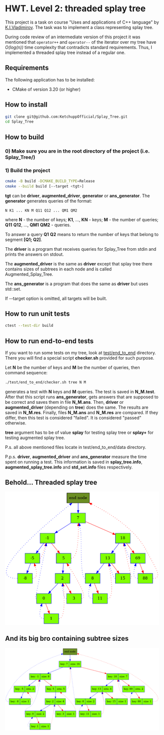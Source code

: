 # HWT. Level 2: threaded splay tree

This project is a task on course "Uses and applications of C++ language" by
[K.I.Vladimirov](https://github.com/tilir). The task was to implement a class representing splay
tree.

During code review of an intermediate version of this project it was mentioned that `operator++`
and `operator--` of the iterator over my tree have *O(log(n))* time complexity that contradicts
standard requirements. Thus, I implemented a threaded splay tree instead of a regular one.

## Requirements

The following application has to be installed:

- CMake of version 3.20 (or higher)

## How to install

```bash
git clone git@github.com:KetchuppOfficial/Splay_Tree.git
cd Splay_Tree
```

## How to build

### 0) Make sure you are in the root directory of the project (i.e. Splay_Tree/)

### 1) Build the project

```bash
cmake -B build -DCMAKE_BUILD_TYPE=Release
cmake --build build [--target <tgt>]
```

**tgt** can be **driver**, **augmented_driver**, **generator** or **ans_generator**.
The **generator** generates queries of the format:

```
N K1 ... KN M Q11 Q12 ... QM1 QM2
```

where **N** - the number of keys; **K1**, ..., **KN** - keys; **M** - the number of queries;
**Q11** **Q12**, ..., **QM1** **QM2** - queries.

To answer a query **Q1** **Q2** means to return the number of keys that belong to segment
**[Q1; Q2]**.

The **driver** is a program that receives queries for Splay_Tree from stdin and prints the answers
on stdout.

The **augmented_driver** is the same as **driver** except that splay tree there contains sizes of
subtrees in each node and is called Augmented_Splay_Tree.

The **ans_generator** is a program that does the same as **driver** but uses std::set.

If --target option is omitted, all targets will be built.

## How to run unit tests

```bash
ctest --test-dir build
```

## How to run end-to-end tests

If you want to run some tests on my tree, look at [test/end_to_end](/test/end_to_end/) directory.
There you will find a special script **checker.sh** provided for such purpose.

Let **N** be the number of keys and **M** be the number of queries, then command sequence:

```bash
./test/end_to_end/checker.sh tree N M
```

generates a test with **N** keys and **M** queries. The test is saved in **N_M.test**. After that
this script runs **ans_generator**, gets answers that are supposed to be correct and saves them in
file **N_M.ans**. Then, **driver** or **augmented_driver** (depending on **tree**) does the same.
The results are saved in **N_M.res**. Finally, files **N_M.ans** and **N_M.res** are compared. If
they differ, then this test is considered "failed". It is considered "passed" otherwise.

**tree** argument has to be of value **splay** for testing splay tree or **splay+** for testing
augmented splay tree.

P.s. all above mentioned files locate in test/end_to_end/data directory.

P.p.s. **driver**, **augmented_driver** and **ans_generator** measure the time spent on running a
test. This information is saved in **splay_tree.info**, **augmented_splay_tree.info** and
**std_set.info** files respectively.

## Behold... Threaded splay tree

![dump](/images/splay_tree.png)

## And its big bro containing subtree sizes

![dump](/images/augmented_splay_tree.png)
